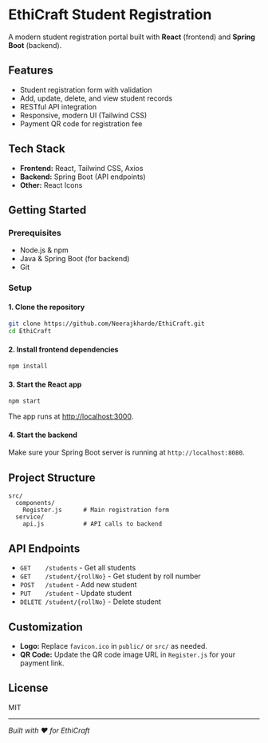 # EthiCraft Student Registration

A modern student registration portal built with **React** (frontend) and **Spring Boot** (backend).

## Features

- Student registration form with validation
- Add, update, delete, and view student records
- RESTful API integration
- Responsive, modern UI (Tailwind CSS)
- Payment QR code for registration fee

## Tech Stack

- **Frontend:** React, Tailwind CSS, Axios
- **Backend:** Spring Boot (API endpoints)
- **Other:** React Icons

## Getting Started

### Prerequisites

- Node.js & npm
- Java & Spring Boot (for backend)
- Git

### Setup

#### 1. Clone the repository

```sh
git clone https://github.com/Neerajkharde/EthiCraft.git
cd EthiCraft
```

#### 2. Install frontend dependencies

```sh
npm install
```

#### 3. Start the React app

```sh
npm start
```

The app runs at [http://localhost:3000](http://localhost:3000).

#### 4. Start the backend

Make sure your Spring Boot server is running at `http://localhost:8080`.

## Project Structure

```
src/
  components/
    Register.js      # Main registration form
  service/
    api.js           # API calls to backend
```

## API Endpoints

- `GET    /students`           - Get all students
- `GET    /student/{rollNo}`   - Get student by roll number
- `POST   /student`            - Add new student
- `PUT    /student`            - Update student
- `DELETE /student/{rollNo}`   - Delete student

## Customization

- **Logo:** Replace `favicon.ico` in `public/` or `src/` as needed.
- **QR Code:** Update the QR code image URL in `Register.js` for your payment link.

## License

MIT

---

*Built with ❤️ for EthiCraft*